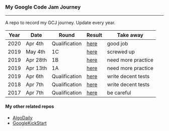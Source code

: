 ### My Google Code Jam Journey

---

A repo to record my GCJ journey. Update every year.

| Year | Date     | Round         | Result                                | Take away          |
| ---- | -------- | ------------- | ------------------------------------- | ------------------ |
| 2020 | Apr 4th  | Qualification | [here](/2020/qualification/result.md) | good job           |
| 2019 | May 4th  | 1C            | [here](/2019/1c/result.md)            | screwed up         |
| 2019 | Apr 28th | 1B            | [here](/2019/1b/result.md)            | need more practice |
| 2019 | Apr 13th | 1A            | [here](/2019/1a/result.md)            | need more practice |
| 2019 | Apr 6th  | Qualification | [here](/2019/qualification/result.md) | write decent tests |
| 2018 | Apr 7th  | Qualification | [here](/2018/result.md)               | write decent tests |
| 2017 | Apr 7th  | Qualification | [here](/2017/result.md)               | be careful         |

#### My other related repos

-   [AlgoDaily](https://github.com/calvinchankf/AlgoDaily)
-   [GoogleKickStart](https://github.com/calvinchankf/GoogleKickStart)
